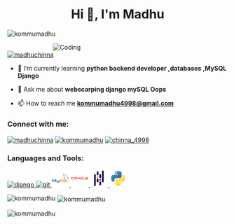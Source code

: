 <h1 align="center">Hi 👋, I'm Madhu</h1>
<p align="left"> <img src="https://komarev.com/ghpvc/?username=kommumadhu&label=Profile%20views&color=0e75b6&style=flat" alt="kommumadhu" /> </p>

<img align="right" alt="Coding" width="400" src="https://thumbs.gfycat.com/AngelicConcreteHypsilophodon-max-1mb.gif">



<p align="left"> <a href="https://twitter.com/madhuchinna" target="blank"><img src="https://img.shields.io/twitter/follow/madhuchinna?logo=twitter&style=for-the-badge" alt="madhuchinna" /></a> </p>

- 🌱 I’m currently learning **python backend developer ,databases ,MySQL Django**

- 💬 Ask me about **webscarping django mySQL Oops**

- 📫 How to reach me **kommumadhu4998@gmail.com**

<h3 align="left">Connect with me:</h3>
<p align="left">
<a href="https://twitter.com/MaDhuChinNa49" target="blank"><img align="center" src="https://raw.githubusercontent.com/rahuldkjain/github-profile-readme-generator/master/src/images/icons/Social/twitter.svg" alt="madhuchinna" height="30" width="40" /></a>
<a href="https://www.linkedin.com/in/kommu-madhu-9b7095255/" target="blank"><img align="center" src="https://raw.githubusercontent.com/rahuldkjain/github-profile-readme-generator/master/src/images/icons/Social/linked-in-alt.svg" alt="kommumadhu" height="30" width="40" /></a>
<a href="https://instagram.com/chinna_4998" target="blank"><img align="center" src="https://raw.githubusercontent.com/rahuldkjain/github-profile-readme-generator/master/src/images/icons/Social/instagram.svg" alt="chinna_4998" height="30" width="40" /></a>
</p>

<h3 align="left">Languages and Tools:</h3>
<p align="left"> <a href="https://www.djangoproject.com/" target="_blank" rel="noreferrer"> <img src="https://cdn.worldvectorlogo.com/logos/django.svg" alt="django" width="40" height="40"/> </a> <a href="https://git-scm.com/" target="_blank" rel="noreferrer"> <img src="https://www.vectorlogo.zone/logos/git-scm/git-scm-icon.svg" alt="git" width="40" height="40"/> </a> <a href="https://www.mysql.com/" target="_blank" rel="noreferrer"> <img src="https://raw.githubusercontent.com/devicons/devicon/master/icons/mysql/mysql-original-wordmark.svg" alt="mysql" width="40" height="40"/> </a> <a href="https://www.oracle.com/" target="_blank" rel="noreferrer"> <img src="https://raw.githubusercontent.com/devicons/devicon/master/icons/oracle/oracle-original.svg" alt="oracle" width="40" height="40"/> </a> <a href="https://pandas.pydata.org/" target="_blank" rel="noreferrer"> <img src="https://raw.githubusercontent.com/devicons/devicon/2ae2a900d2f041da66e950e4d48052658d850630/icons/pandas/pandas-original.svg" alt="pandas" width="40" height="40"/> </a> <a href="https://www.python.org" target="_blank" rel="noreferrer"> <img src="https://raw.githubusercontent.com/devicons/devicon/master/icons/python/python-original.svg" alt="python" width="40" height="40"/> </a> </p>

<p><img align="left" src="https://github-readme-stats.vercel.app/api/top-langs?username=kommumadhu&show_icons=true&locale=en&layout=compact" alt="kommumadhu" /></p>

<p>&nbsp;<img align="center" src="https://github-readme-stats.vercel.app/api?username=kommumadhu&show_icons=true&locale=en" alt="kommumadhu" /></p>

<p><img align="center" src="https://github-readme-streak-stats.herokuapp.com/?user=kommumadhu&" alt="kommumadhu" /></p>
